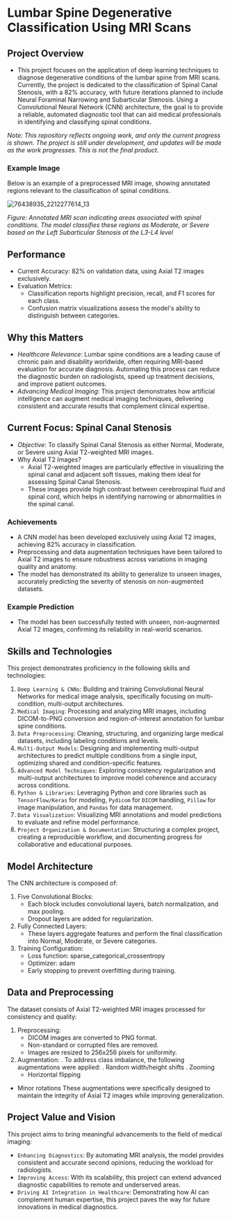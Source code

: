# Lumbar Spine Degenerative Classification Using MRI Scans

## Project Overview
- This project focuses on the application of deep learning techniques to diagnose degenerative conditions of the lumbar spine from MRI scans. Currently, the project is dedicated to the classification of Spinal Canal Stenosis, with a 82% accuracy, with future iterations planned to include Neural Foraminal Narrowing and Subarticular Stenosis. Using a Convolutional Neural Network (CNN) architecture, the goal is to provide a reliable, automated diagnostic tool that can aid medical professionals in identifying and classifying spinal conditions.

*Note: This repository reflects ongoing work, and only the current progress is shown. The project is still under development, and updates will be made as the work progresses. This is not the final product.*

### Example Image
Below is an example of a preprocessed MRI image, showing annotated regions relevant to the classification of spinal conditions.

![76438935_2212277614_13](https://github.com/user-attachments/assets/6fb4b47d-5797-4174-82f2-7dcb5c8a015e)

*Figure: Annotated MRI scan indicating areas associated with spinal conditions. The model classifies these regions as Moderate, or Severe based on the Left Subarticular Stenosis at the L3-L4 level*

## Performance
- Current Accuracy: 82% on validation data, using Axial T2 images exclusively.
- Evaluation Metrics:
    - Classification reports highlight precision, recall, and F1 scores for each class.
    - Confusion matrix visualizations assess the model's ability to distinguish between categories.

## Why this Matters

- *Healthcare Relevance*: Lumbar spine conditions are a leading cause of chronic pain and disability worldwide, often requiring MRI-based evaluation for accurate diagnosis. Automating this process can reduce the diagnostic burden on radiologists, speed up treatment decisions, and improve patient outcomes.
- *Advancing Medical Imaging*: This project demonstrates how artificial intelligence can augment medical imaging techniques, delivering consistent and accurate results that complement clinical expertise.

## Current Focus: Spinal Canal Stenosis

- *Objective*: To classify Spinal Canal Stenosis as either Normal, Moderate, or Severe using Axial T2-weighted MRI images.
- Why Axial T2 Images?
    - Axial T2-weighted images are particularly effective in visualizing the spinal canal and adjacent soft tissues, making them ideal for assessing Spinal Canal Stenosis.
    - These images provide high contrast between cerebrospinal fluid and spinal cord, which helps in identifying narrowing or abnormalities in the spinal canal.
 
### Achievements

- A CNN model has been developed exclusively using Axial T2 images, achieving 82% accuracy in classification.
- Preprocessing and data augmentation techniques have been tailored to Axial T2 images to ensure robustness across variations in imaging quality and anatomy.
- The model has demonstrated its ability to generalize to unseen images, accurately predicting the severity of stenosis on non-augmented datasets.

### Example Prediction
- The model has been successfully tested with unseen, non-augmented Axial T2 images, confirming its reliability in real-world scenarios.

## Skills and Technologies
This project demonstrates proficiency in the following skills and technologies:

1. `Deep Learning & CNNs`: Building and training Convolutional Neural Networks for medical image analysis, specifically focusing on multi-condition, multi-output architectures.
2. `Medical Imaging`: Processing and analyzing MRI images, including DICOM-to-PNG conversion and region-of-interest annotation for lumbar spine conditions.
3. `Data Preprocessing`: Cleaning, structuring, and organizing large medical datasets, including labeling conditions and levels.
4. `Multi-Output Models`: Designing and implementing multi-output architectures to predict multiple conditions from a single input, optimizing shared and condition-specific features.
5. `Advanced Model Techniques`: Exploring consistency regularization and multi-output architectures to improve model coherence and accuracy across conditions.
6. `Python & Libraries`: Leveraging Python and core libraries such as `TensorFlow/Keras` for modeling, `Pydicom` for `DICOM` handling, `Pillow` for image manipulation, and `Pandas` for data management.
7. `Data Visualization`: Visualizing MRI annotations and model predictions to evaluate and refine model performance.
8. `Project Organization & Documentation`: Structuring a complex project, creating a reproducible workflow, and documenting progress for collaborative and educational purposes.


## Model Architecture
The CNN architecture is composed of:
1. Five Convolutional Blocks:
    - Each block includes convolutional layers, batch normalization, and max pooling.
    - Dropout layers are added for regularization.
2. Fully Connected Layers:
    -  These layers aggregate features and perform the final classification into Normal, Moderate, or Severe categories.
3. Training Configuration:
    - Loss function: sparse_categorical_crossentropy
    - Optimizer: adam
    - Early stopping to prevent overfitting during training.


## Data and Preprocessing
The dataset consists of Axial T2-weighted MRI images processed for consistency and quality:

1. Preprocessing:
    - DICOM images are converted to PNG format.
    - Non-standard or corrupted files are removed.
    - Images are resized to 256x256 pixels for uniformity.
2. Augmentation:
    . To address class imbalance, the following augmentations were applied:
    . Random width/height shifts
    . Zooming
    - Horizontal flipping
- Minor rotations
These augmentations were specifically designed to maintain the integrity of Axial T2 images while improving generalization.


## Project Value and Vision
This project aims to bring meaningful advancements to the field of medical imaging:

- `Enhancing Diagnostics`: By automating MRI analysis, the model provides consistent and accurate second opinions, reducing the workload for radiologists.
- `Improving Access`: With its scalability, this project can extend advanced diagnostic capabilities to remote and underserved areas.
- `Driving AI Integration in Healthcare`: Demonstrating how AI can complement human expertise, this project paves the way for future innovations in medical diagnostics.
